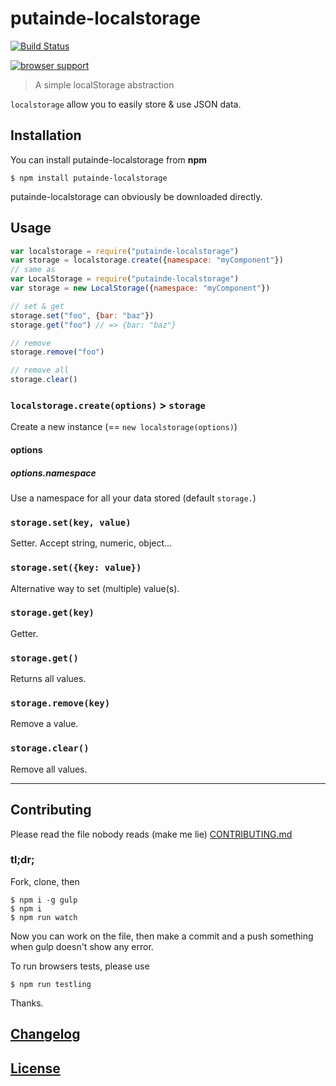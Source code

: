 # putainde-localstorage

[![Build Status](http://img.shields.io/travis/putaindecode/localstorage.svg?style=flat)](https://travis-ci.org/putaindecode/localstorage)

[![browser support](https://ci.testling.com/putaindecode/localstorage.png)](https://ci.testling.com/putaindecode/localstorage)

> A simple localStorage abstraction

`localstorage` allow you to easily store & use JSON data.

## Installation

You can install putainde-localstorage from **npm**

```shell
$ npm install putainde-localstorage
```

putainde-localstorage can obviously be downloaded directly.

## Usage

```js
var localstorage = require("putainde-localstorage")
var storage = localstorage.create({namespace: "myComponent"})
// same as
var LocalStorage = require("putainde-localstorage")
var storage = new LocalStorage({namespace: "myComponent"})

// set & get
storage.set("foo", {bar: "baz"})
storage.get("foo") // => {bar: "baz"}

// remove
storage.remove("foo")

// remove all
storage.clear()
```

### `localstorage.create(options)` > `storage`

Create a new instance (== `new localstorage(options)`)

#### options

##### options.namespace

Use a namespace for all your data stored (default `storage.`)

### `storage.set(key, value)`

Setter. Accept string, numeric, object...

### `storage.set({key: value})`

Alternative way to set (multiple) value(s).

### `storage.get(key)`

Getter.

### `storage.get()`

Returns all values.

### `storage.remove(key)`

Remove a value.

### `storage.clear()`

Remove all values.

---

## Contributing

Please read the file nobody reads (make me lie) [CONTRIBUTING.md](CONTRIBUTING.md)

### tl;dr;

Fork, clone, then

```shell
$ npm i -g gulp
$ npm i
$ npm run watch
```

Now you can work on the file, then make a commit and a push something when gulp doesn't show any error.

To run browsers tests, please use

```shell
$ npm run testling
```

Thanks.

## [Changelog](CHANGELOG.md)

## [License](LICENSE-MIT)
